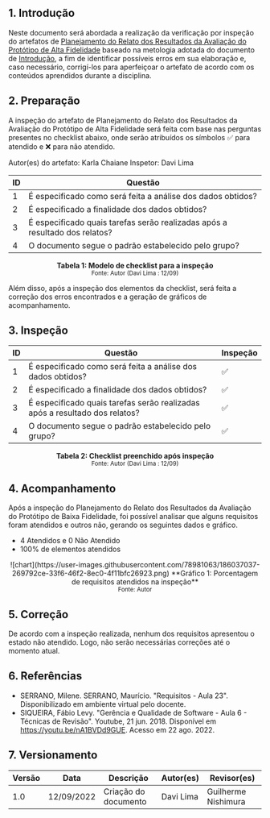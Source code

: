 ## 1. Introdução

Neste documento será abordada a realização da verificação por inspeção do artefatos de [Planejamento do Relato dos Resultados da Avaliação do Protótipo de Alta Fidelidade](../design_avaliacao_desenvolvimento/nivel_3/Planejamento_relato_plot_alta_fidelidade.md) baseado na metologia adotada do documento de [Introdução](introducao.md), a fim de identificar possíveis erros em sua elaboração e, caso necessário, corrigí-los para aperfeiçoar o artefato de acordo com os conteúdos aprendidos durante a disciplina.

## 2. Preparação

A inspeção do artefato de Planejamento do Relato dos Resultados da Avaliação do Protótipo de Alta Fidelidade será feita com base nas perguntas presentes no checklist abaixo, onde serão atribuídos os símbolos ✅ para atendido e ❌ para não atendido. 

Autor(es) do artefato: Karla Chaiane
Inspetor: Davi Lima

<center>

| ID | Questão |
|--|--|
| 1 | É especificado como será feita a análise dos dados obtidos? |
| 2 | É especificado a finalidade dos dados obtidos? |
| 3 | É especificado quais tarefas serão realizadas após a resultado dos relatos? |
| 4 | O documento segue o padrão estabelecido pelo grupo? |

**Tabela 1: Modelo de checklist para a inspeção** <br>
<small>Fonte: Autor (Davi Lima : 12/09)</small></center>

Além disso, após a inspeção dos elementos da checklist, será feita a correção dos erros encontrados e a geração de gráficos de acompanhamento.

## 3. Inspeção
<center>

| ID | Questão | Inspeção |
|--|--|--|
| 1 | É especificado como será feita a análise dos dados obtidos? | ✅ |
| 2 | É especificado a finalidade dos dados obtidos? | ✅ |
| 3 | É especificado quais tarefas serão realizadas após a resultado dos relatos? | ✅ |
| 4 | O documento segue o padrão estabelecido pelo grupo? | ✅ |

**Tabela 2: Checklist preenchido após inspeção** <br>
<small>Fonte: Autor (Davi Lima : 12/09)</small></center>

## 4. Acompanhamento

Após a inspeção do Planejamento do Relato dos Resultados da Avaliação do Protótipo de Baixa Fidelidade, foi possível analisar que alguns requisitos foram atendidos e outros não, gerando os seguintes dados e gráfico.

- 4 Atendidos e 0 Não Atendido
- 100% de elementos atendidos

<center>![chart](https://user-images.githubusercontent.com/78981063/186037037-269792ce-33f6-46f2-8ec0-4f11bfc26923.png)    
**Gráfico 1: Porcentagem de requisitos atendidos na inspeção** <br>
<small>Fonte: Autor</small></center>

## 5. Correção 
De acordo com a inspeção realizada, nenhum dos requisitos apresentou o estado não atendido. Logo, não serão necessárias correções até o momento atual.

## 6. Referências

- SERRANO, Milene. SERRANO, Maurício. "Requisitos - Aula 23". Disponibilizado em ambiente virtual pelo docente.
- SIQUEIRA, Fábio Levy. "Gerência e Qualidade de Software - Aula 6 - Técnicas de Revisão". Youtube, 21 jun. 2018. Disponível em https://youtu.be/nA1BVDd9GUE. Acesso em 22 ago. 2022. 

## 7. Versionamento
|Versão	| Data	| Descrição |	Autor(es)	| Revisor(es)|
|--------|----|-----------|-------|---------|
| 1.0 |	12/09/2022	| Criação do documento | Davi Lima | Guilherme Nishimura |